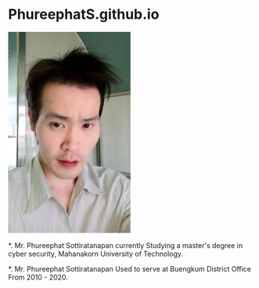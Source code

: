 # PhureephatS.github.io









![](farn.jpg "Mr.Phureephat Sottiratanapan")














*. Mr. Phureephat Sottiratanapan currently Studying a master's degree in cyber security, Mahanakorn University of Technology.





*. Mr. Phureephat Sottiratanapan Used to serve at Buengkum District Office From 2010 - 2020.




